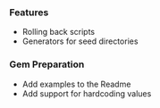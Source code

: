### Features

* Rolling back scripts
* Generators for seed directories

### Gem Preparation

* Add examples to the Readme
* Add support for hardcoding values